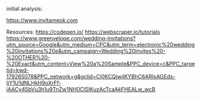initial analysis:

https://www.invitameok.com

Resources:
https://codepen.io/
https://webscraper.io/tutorials
https://www.greenvelope.com/wedding-invitations?utm_source=Google&utm_medium=CPC&utm_term=electronic%20wedding%20invitations%20e&utm_campaign=Wedding%20Invites%20-%20OTHER%20-%20Exact&utm_content=View%20a%20Sample&PPC_device=c&PPC_targetid=kwd-179265078&PPC_network=g&gclid=Cj0KCQjwjIKYBhC6ARIsAGEds-IiY1U1dNLHkH9oXrFf-iAACy45bVu3h1u9TnZw1NH0ClSIKuzAcTcaAkFHEALw_wcB

